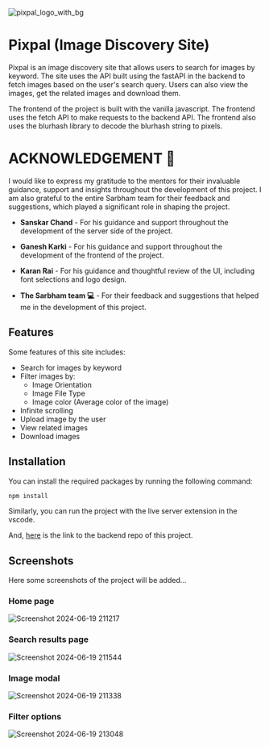 ![pixpal_logo_with_bg](https://github.com/user-attachments/assets/71cbebf2-d9e9-49c4-8e65-d8767ad741ef)

# Pixpal (Image Discovery Site)

Pixpal is an image discovery site that allows users to search for images by keyword. The site uses the API built using the fastAPI in the backend to fetch images based on the user's search query. Users can also view the images, get the related images and download them.

The frontend of the project is built with the vanilla javascript. The frontend uses the fetch API to make requests to the backend API. The frontend also uses the blurhash library to decode the blurhash string to pixels.

# ACKNOWLEDGEMENT 🎉

I would like to express my gratitude to the mentors for their invaluable guidance, support and insights throughout the development of this project. I am also grateful to the entire Sarbham team for their feedback and suggestions, which played a significant role in shaping the project.

- **Sanskar Chand** - For his guidance and support throughout the development of the server side of the project.

- **Ganesh Karki** - For his guidance and support throughout the development of the frontend of the project.

- **Karan Rai** - For his guidance and thoughtful review of the UI, including font selections and logo design.

- **The Sarbham team 💻** - For their feedback and suggestions that helped me in the development of this project.

## Features
Some features of this site includes:

- Search for images by keyword
- Filter images by:
    - Image Orientation
    - Image File Type
    - Image color (Average color of the image)
- Infinite scrolling
- Upload image by the user
- View related images
- Download images

## Installation
You can install the required packages by running the following command:

```bash
npm install
```

Similarly, you can run the project with the live server extension in the vscode.

And, [here](https://github.com/Kanak1125/Pixpal-backend) is the link to the backend repo of this project.

## Screenshots
Here some screenshots of the project will be added...

### Home page
![Screenshot 2024-06-19 211217](https://github.com/user-attachments/assets/56b7ea80-361f-443b-9f8e-377dba3be465)

### Search results page
![Screenshot 2024-06-19 211544](https://github.com/user-attachments/assets/bc280713-8f48-4a41-9f17-0328d8402195)

### Image modal
![Screenshot 2024-06-19 211338](https://github.com/user-attachments/assets/317a8662-b80e-4077-94ee-244bf78fbd47)

### Filter options
![Screenshot 2024-06-19 213048](https://github.com/user-attachments/assets/6283c3af-9989-4a25-95cc-3612edfe69b4)
